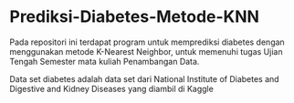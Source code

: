 # Prediksi-Diabetes-Metode-KNN
Pada repositori ini terdapat program untuk memprediksi diabetes dengan menggunakan metode K-Nearest Neighbor, untuk memenuhi tugas Ujian Tengah Semester mata kuliah Penambangan Data.

Data set diabetes adalah data set dari National Institute of Diabetes and Digestive and Kidney Diseases yang diambil di Kaggle
